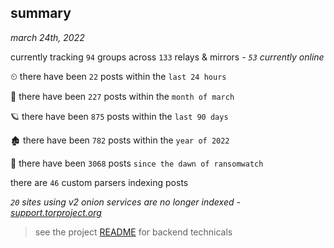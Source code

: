 
## summary
_march 24th, 2022_

currently tracking `94` groups across `133` relays & mirrors - _`53` currently online_

⏲ there have been `22` posts within the `last 24 hours`

🦈 there have been `227` posts within the `month of march`

🪐 there have been `875` posts within the `last 90 days`

🏚 there have been `782` posts within the `year of 2022`

🦕 there have been `3068` posts `since the dawn of ransomwatch`

there are `46` custom parsers indexing posts

_`20` sites using v2 onion services are no longer indexed - [support.torproject.org](https://support.torproject.org/onionservices/v2-deprecation/)_

> see the project [README](https://github.com/thetanz/ransomwatch#ransomwatch--) for backend technicals
